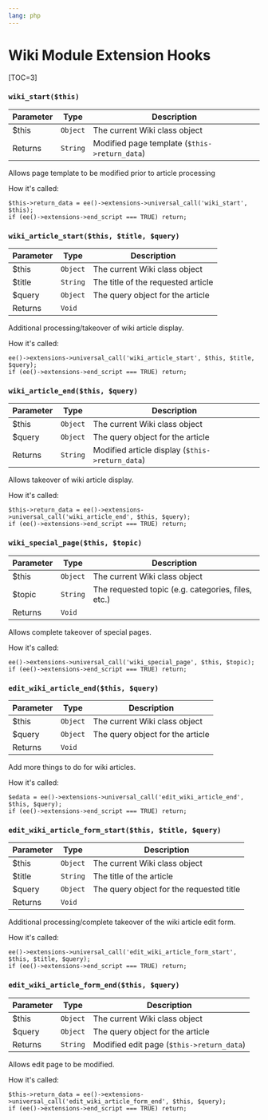 ```yaml
---
lang: php
---
```


<!--
    This source file is part of the open source project
    ExpressionEngine User Guide (https://github.com/ExpressionEngine/ExpressionEngine-User-Guide)

    @link      https://expressionengine.com/
    @copyright Copyright (c) 2003-2020, Packet Tide, LLC (https://www.packettide.com)
    @license   https://expressionengine.com/license Licensed under Apache License, Version 2.0
-->

# Wiki Module Extension Hooks

[TOC=3]

### `wiki_start($this)`

| Parameter | Type     | Description                                   |
| --------- | -------- | --------------------------------------------- |
| \$this    | `Object` | The current Wiki class object                 |
| Returns   | `String` | Modified page template (`$this->return_data`) |

Allows page template to be modified prior to article processing

How it's called:

    $this->return_data = ee()->extensions->universal_call('wiki_start', $this);
    if (ee()->extensions->end_script === TRUE) return;

### `wiki_article_start($this, $title, $query)`

| Parameter | Type     | Description                        |
| --------- | -------- | ---------------------------------- |
| \$this    | `Object` | The current Wiki class object      |
| \$title   | `String` | The title of the requested article |
| \$query   | `Object` | The query object for the article   |
| Returns   | `Void`   |                                    |

Additional processing/takeover of wiki article display.

How it's called:

    ee()->extensions->universal_call('wiki_article_start', $this, $title, $query);
    if (ee()->extensions->end_script === TRUE) return;

### `wiki_article_end($this, $query)`

| Parameter | Type     | Description                                     |
| --------- | -------- | ----------------------------------------------- |
| \$this    | `Object` | The current Wiki class object                   |
| \$query   | `Object` | The query object for the article                |
| Returns   | `String` | Modified article display (`$this->return_data`) |

Allows takeover of wiki article display.

How it's called:

    $this->return_data = ee()->extensions->universal_call('wiki_article_end', $this, $query);
    if (ee()->extensions->end_script === TRUE) return;

### `wiki_special_page($this, $topic)`

| Parameter | Type     | Description                                        |
| --------- | -------- | -------------------------------------------------- |
| \$this    | `Object` | The current Wiki class object                      |
| \$topic   | `String` | The requested topic (e.g. categories, files, etc.) |
| Returns   | `Void`   |                                                    |

Allows complete takeover of special pages.

How it's called:

    ee()->extensions->universal_call('wiki_special_page', $this, $topic);
    if (ee()->extensions->end_script === TRUE) return;

### `edit_wiki_article_end($this, $query)`

| Parameter | Type     | Description                      |
| --------- | -------- | -------------------------------- |
| \$this    | `Object` | The current Wiki class object    |
| \$query   | `Object` | The query object for the article |
| Returns   | `Void`   |                                  |

Add more things to do for wiki articles.

How it's called:

    $edata = ee()->extensions->universal_call('edit_wiki_article_end', $this, $query);
    if (ee()->extensions->end_script === TRUE) return;

### `edit_wiki_article_form_start($this, $title, $query)`

| Parameter | Type     | Description                              |
| --------- | -------- | ---------------------------------------- |
| \$this    | `Object` | The current Wiki class object            |
| \$title   | `String` | The title of the article                 |
| \$query   | `Object` | The query object for the requested title |
| Returns   | `Void`   |                                          |

Additional processing/complete takeover of the wiki article edit form.

How it's called:

    ee()->extensions->universal_call('edit_wiki_article_form_start', $this, $title, $query);
    if (ee()->extensions->end_script === TRUE) return;

### `edit_wiki_article_form_end($this, $query)`

| Parameter | Type     | Description                               |
| --------- | -------- | ----------------------------------------- |
| \$this    | `Object` | The current Wiki class object             |
| \$query   | `Object` | The query object for the article          |
| Returns   | `String` | Modified edit page (`$this->return_data`) |

Allows edit page to be modified.

How it's called:

    $this->return_data = ee()->extensions->universal_call('edit_wiki_article_form_end', $this, $query);
    if (ee()->extensions->end_script === TRUE) return;
